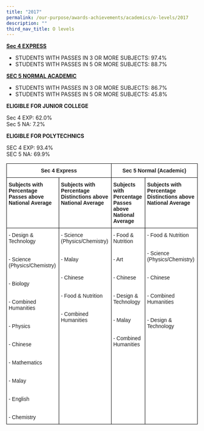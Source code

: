 ```yaml
---
title: "2017"
permalink: /our-purpose/awards-achievements/academics/o-levels/2017
description: ""
third_nav_title: O levels
---
```

<strong><u>Sec 4 EXPRESS</strong></u>
* STUDENTS WITH PASSES IN 3 OR MORE SUBJECTS: 97.4%  
* STUDENTS WITH PASSES IN 5 OR MORE SUBJECTS: 88.7%

<strong><u>SEC 5 NORMAL ACADEMIC</strong></u>

* STUDENTS WITH PASSES IN 3 OR MORE SUBJECTS: 86.7%  
* STUDENTS WITH PASSES IN 5 OR MORE SUBJECTS: 45.8%

**ELIGIBLE FOR JUNIOR COLLEGE**

Sec 4 EXP: 62.0% <br>
Sec 5 NA: 7.2%<br>

**ELIGIBLE FOR POLYTECHNICS**

SEC 4 EXP: 93.4%<br>
SEC 5 NA: 69.9%

<style type="text/css">
.tg  {border-collapse:collapse;border-spacing:0;}
.tg td{border-color:black;border-style:solid;border-width:1px;font-family:Arial, sans-serif;font-size:14px;
  overflow:hidden;padding:10px 5px;word-break:normal;}
.tg th{border-color:black;border-style:solid;border-width:1px;font-family:Arial, sans-serif;font-size:14px;
  font-weight:normal;overflow:hidden;padding:10px 5px;word-break:normal;}
.tg .tg-9hzb{background-color:#FFF;font-weight:bold;text-align:center;vertical-align:top}
.tg .tg-dgl5{background-color:#FFF;font-weight:bold;text-align:left;vertical-align:top}
.tg .tg-ktyi{background-color:#FFF;text-align:left;vertical-align:top}
</style>
<table class="tg">
<thead>
  <tr>
    <th class="tg-9hzb" colspan="2">Sec 4 Express</th>
    <th class="tg-9hzb" colspan="2">Sec 5 Normal (Academic)</th>
  </tr>
</thead>
<tbody>
  <tr>
    <td class="tg-dgl5">Subjects with Percentage Passes above National Average</td>
    <td class="tg-dgl5">Subjects with Percentage Distinctions above National Average</td>
    <td class="tg-dgl5">Subjects with Percentage Passes above National Average</td>
    <td class="tg-dgl5">Subjects with Percentage Distinctions above National Average</td>
  </tr>
  <tr>
    <td class="tg-ktyi">- Design &amp; Technology<br><br><br>- Science (Physics/Chemistry)<br><br><br>- Biology<br><br><br>- Combined Humanities<br><br><br>- Physics<br><br><br>- Chinese<br><br><br>- Mathematics<br><br><br>- Malay<br><br><br>- English<br><br><br>- Chemistry</td>
    <td class="tg-ktyi">- Science (Physics/Chemistry)<br><br><br>- Malay<br><br><br>- Chinese<br><br><br>- Food &amp; Nutrition<br><br><br>- Combined Humanities</td>
    <td class="tg-ktyi">- Food &amp; Nutrition<br><br><br>- Art<br><br><br>- Chinese<br><br><br>- Design &amp; Technology<br><br><br>- Malay<br><br><br>- Combined Humanities<br> </td>
    <td class="tg-ktyi">- Food &amp; Nutrition<br><br><br>- Science (Physics/Chemistry)<br><br><br>- Chinese<br><br><br>- Combined Humanities<br><br><br>- Design &amp; Technology<br> </td>
  </tr>
</tbody>
</table>